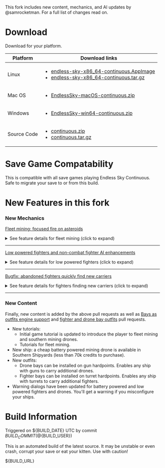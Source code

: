 This fork includes new content, mechanics, and AI updates by @samrocketman.  For a full list of changes read on.

# Download

Download for your platform.

| Platform    | Download links |
| ----------- | -------------- |
| Linux       | <ul><li>[endless-sky-x86_64-continuous.AppImage][linux.appimage]</li><li>[endless-sky-x86_64-continuous.tar.gz][linux.tgz]</li></ul> |
| Mac OS      | <ul><li>[EndlessSky-macOS-continuous.zip][mac.zip]</li></ul> |
| Windows     | <ul><li>[EndlessSky-win64-continuous.zip][windows.zip]</li></ul> |
| Source Code | <ul><li>[continuous.zip][source.zip]</li><li>[continuous.tar.gz][source.tgz]</li></ul> |

[linux.appimage]: https://github.com/samrocketman/endless-sky/releases/download/continuous/endless-sky-x86_64-continuous.AppImage
[linux.tgz]: https://github.com/samrocketman/endless-sky/releases/download/continuous/endless-sky-x86_64-continuous.tar.gz
[mac.zip]: https://github.com/samrocketman/endless-sky/releases/download/continuous/EndlessSky-macOS-continuous.zip
[windows.zip]: https://github.com/samrocketman/endless-sky/releases/download/continuous/EndlessSky-win64-continuous.zip
[source.zip]: https://github.com/samrocketman/endless-sky/archive/refs/tags/continuous.zip
[source.tgz]: https://github.com/samrocketman/endless-sky/archive/refs/tags/continuous.tar.gz

# Save Game Compatability

This is compatible with all save games playing Endless Sky Continuous.  Safe to migrate your save to or from this build.

# New Features in this fork

### New Mechanics

[Fleet mining: focused fire on asteroids](https://github.com/endless-sky/endless-sky/pull/6669)

<details><summary>See feature details for fleet mining (click to expand)</summary>

---

- New shortcut `V` with a dual purpose
  - If you have asteroid scanning outfits, it will select the nearest asteroid.
  - `V` shortcut will toggle Harvest mode which means your fleet will collect harvested asteroids.  Your feel will also retrieve abandoned cargo from destroyed ships in harvest mode.
- `F` shortcut (focus fire) works on asteroids, your fleet will attack asteroids to mine them.  Your player ship must have asteroid scanning to select asteroids.
- A new preference for fighters transferring cargo to carried ships.

</details>

---

[Low powered fighters and non-combat fighter AI enhancements](https://github.com/endless-sky/endless-sky/pull/6726)

<details><summary>See feature details for low powered fighters (click to expand)</summary>

---

- Player ship, escorts, fighters, and drones can be powered only by batteries.  (No power gen)
- Carrier Tanker Refueling AI
  - When you have a carrier with lots of fuel and fighters or drones with fuel pods they can be used to refuel your escort fleet.
  - Your fleet can focus on combat while the carrier tanker can refuel them.
  - Smart refueling behavior: All ships get 1 jump first, then all escorts get 100% refueled, then all mission NPC escorts get 100% refueled.  Finally, when all escorts are refueled the fighters or drones help to refuel the parent carrier ship back to full for the next refueling run.
- Ship recovery AI updates
  - Ships out of battery will become disabled and can call for help for a recharge.  This includes escorts and the player flagship.
  - Battery powered fighters and drones will automatically return to carriers to recharge.  This includes low powered fighters which have battery and small amounts of energy generation.
  - Battery powered fighters sharing energy with other ships during recovery operations reserve enough energy to be able to return to parent carriers.  This enables battery powered fighters and drones to be effective when aiding in disabled ship recovery.
  - Fighters and drones can recover other ships and drones (including battery powered fighters and drones).  This is useful when mining in the ember wastes with battery powered fighters and drones.
  - Carriers will recover their own carried ships which were disabled during battle.
  - All ships (including carriers) will recover disabled fighters and drones which are not carried by them.  This enables fighters associated with destroyed carriers to find a new home in a new carrier with empty bays.
- "No suicide pact" for defenseless fighters AI updates
  - Fighters will refuse to launch if they have no weapons and there are enemies in the system.
  - Fighters will retreat and re-dock with carrier if they have no weapons and enemies enter the system.
  - Minimum 10 second flight time.  Fighters will refuse to deploy if they do not have sufficient energy for 10 seconds of flight time overall.  This includes worst case scenario of using weapons the entire time.
    - Vulnerable fighters are less vulnerable in battle (like boxwings) because they stay docked.
    - Fighters will only deploy if their outfits allow them sufficient flight time in battle.
- Anti-Missile Defense AI updates
  - Fighters equipped with anti-missile and no weapons will still deploy since they're not considered completely defenseless.  Their purpose is to defend the parent carrier.
  - Fighters equipped with anti-missile and no weapons should not move when player issues orders for fleet to attack enemy.  They should keep station by their parent carrier to defend the carrier from missile attacks.

</details>

---

[Bugfix: abandoned fighters quickly find new carriers](https://github.com/endless-sky/endless-sky/pull/6866)

<details><summary>See feature details for fighters finding new carriers (click to expand)</summary>

---

- If a fighter loses a parent carrier or a fighter is captured, then it will quickly pathfind to board a new valid carrier parent.

</details>

---

### New Content

Finally, new content is added by the above pull requests as well as [Bays as outfits engine support](https://github.com/endless-sky/endless-sky/pull/6792) and [fighter and drone bay outfits](https://github.com/endless-sky/endless-sky/pull/6793) pull requests.

- New tutorials:
  - Initial game tutorial is updated to introduce the player to fleet mining and southern mining drones.
  - Tutorials for fleet mining.
- New ship: a cheap battery powered mining drone is available in Southern Shipyards (less than 70k credits to purchase).
- New outfits:
  - Drone bays can be installed on gun hardpoints.  Enables any ship with guns to carry additional drones.
  - Fighter bays can be installed on turret hardpoints.  Enables any ship with turrets to carry additional fighters.
- Warning dialogs have been updated for battery powered and low powered fighters and drones.  You'll get a warning if you misconfigure your ships.

# Build Information

Triggered on ${BUILD_DATE} UTC by commit ${BUILD_COMMIT} (@${BUILD_USER})

This is an automated build of the latest source. It may be unstable or even crash, corrupt your save or eat your kitten. Use with caution!

${BUILD_URL}
